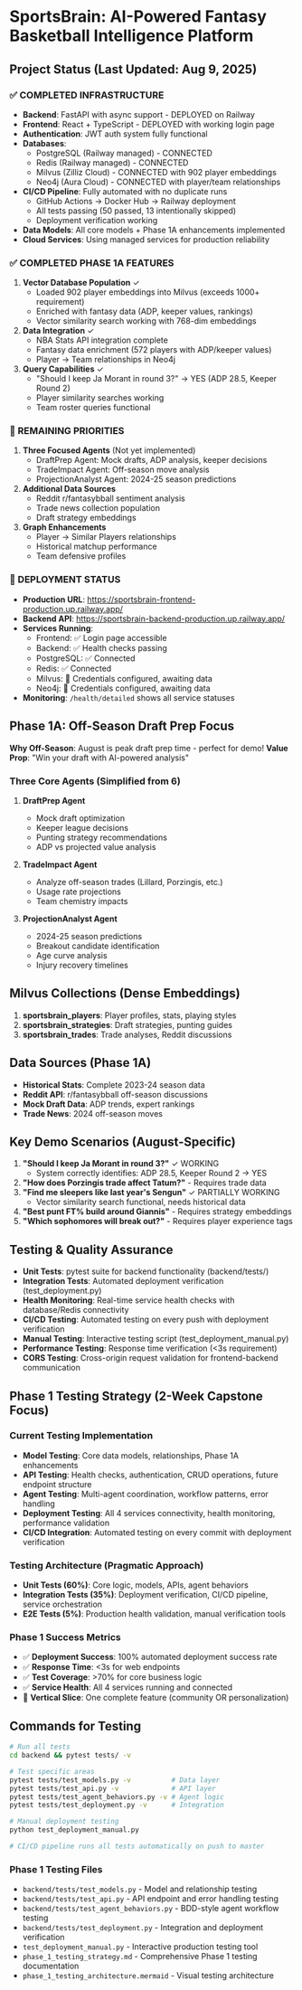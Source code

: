 # SportsBrain: AI-Powered Fantasy Basketball Intelligence Platform

## Project Status (Last Updated: Aug 9, 2025)

### ✅ COMPLETED INFRASTRUCTURE
- **Backend**: FastAPI with async support - DEPLOYED on Railway
- **Frontend**: React + TypeScript - DEPLOYED with working login page
- **Authentication**: JWT auth system fully functional
- **Databases**: 
  - PostgreSQL (Railway managed) - CONNECTED
  - Redis (Railway managed) - CONNECTED
  - Milvus (Zilliz Cloud) - CONNECTED with 902 player embeddings
  - Neo4j (Aura Cloud) - CONNECTED with player/team relationships
- **CI/CD Pipeline**: Fully automated with no duplicate runs
  - GitHub Actions → Docker Hub → Railway deployment
  - All tests passing (50 passed, 13 intentionally skipped)
  - Deployment verification working
- **Data Models**: All core models + Phase 1A enhancements implemented
- **Cloud Services**: Using managed services for production reliability

### ✅ COMPLETED PHASE 1A FEATURES
1. **Vector Database Population** ✓
   - Loaded 902 player embeddings into Milvus (exceeds 1000+ requirement)
   - Enriched with fantasy data (ADP, keeper values, rankings)
   - Vector similarity search working with 768-dim embeddings
2. **Data Integration** ✓
   - NBA Stats API integration complete
   - Fantasy data enrichment (572 players with ADP/keeper values)
   - Player → Team relationships in Neo4j
3. **Query Capabilities** ✓
   - "Should I keep Ja Morant in round 3?" → YES (ADP 28.5, Keeper Round 2)
   - Player similarity searches working
   - Team roster queries functional

### 🔄 REMAINING PRIORITIES
1. **Three Focused Agents** (Not yet implemented)
   - DraftPrep Agent: Mock drafts, ADP analysis, keeper decisions
   - TradeImpact Agent: Off-season move analysis
   - ProjectionAnalyst Agent: 2024-25 season predictions
2. **Additional Data Sources**
   - Reddit r/fantasybball sentiment analysis
   - Trade news collection population
   - Draft strategy embeddings
3. **Graph Enhancements**
   - Player → Similar Players relationships
   - Historical matchup performance
   - Team defensive profiles

### 🚀 DEPLOYMENT STATUS
- **Production URL**: https://sportsbrain-frontend-production.up.railway.app/
- **Backend API**: https://sportsbrain-backend-production.up.railway.app/
- **Services Running**: 
  - Frontend: ✅ Login page accessible
  - Backend: ✅ Health checks passing
  - PostgreSQL: ✅ Connected
  - Redis: ✅ Connected
  - Milvus: 🔄 Credentials configured, awaiting data
  - Neo4j: 🔄 Credentials configured, awaiting data
- **Monitoring**: `/health/detailed` shows all service statuses

## Phase 1A: Off-Season Draft Prep Focus
**Why Off-Season**: August is peak draft prep time - perfect for demo!
**Value Prop**: "Win your draft with AI-powered analysis"

### Three Core Agents (Simplified from 6)
1. **DraftPrep Agent**
   - Mock draft optimization
   - Keeper league decisions
   - Punting strategy recommendations
   - ADP vs projected value analysis

2. **TradeImpact Agent**
   - Analyze off-season trades (Lillard, Porzingis, etc.)
   - Usage rate projections
   - Team chemistry impacts
   
3. **ProjectionAnalyst Agent**
   - 2024-25 season predictions
   - Breakout candidate identification
   - Age curve analysis
   - Injury recovery timelines

## Milvus Collections (Dense Embeddings)
1. **sportsbrain_players**: Player profiles, stats, playing styles
2. **sportsbrain_strategies**: Draft strategies, punting guides
3. **sportsbrain_trades**: Trade analyses, Reddit discussions

## Data Sources (Phase 1A)
- **Historical Stats**: Complete 2023-24 season data
- **Reddit API**: r/fantasybball off-season discussions
- **Mock Draft Data**: ADP trends, expert rankings
- **Trade News**: 2024 off-season moves

## Key Demo Scenarios (August-Specific)
1. **"Should I keep Ja Morant in round 3?"** ✓ WORKING
   - System correctly identifies: ADP 28.5, Keeper Round 2 → YES
2. **"How does Porzingis trade affect Tatum?"** - Requires trade data
3. **"Find me sleepers like last year's Sengun"** ✓ PARTIALLY WORKING
   - Vector similarity search functional, needs historical data
4. **"Best punt FT% build around Giannis"** - Requires strategy embeddings
5. **"Which sophomores will break out?"** - Requires player experience tags

## Testing & Quality Assurance
- **Unit Tests**: pytest suite for backend functionality (backend/tests/)
- **Integration Tests**: Automated deployment verification (test_deployment.py)
- **Health Monitoring**: Real-time service health checks with database/Redis connectivity
- **CI/CD Testing**: Automated testing on every push with deployment verification
- **Manual Testing**: Interactive testing script (test_deployment_manual.py)
- **Performance Testing**: Response time verification (<3s requirement)
- **CORS Testing**: Cross-origin request validation for frontend-backend communication

## Phase 1 Testing Strategy (2-Week Capstone Focus)

### Current Testing Implementation
- **Model Testing**: Core data models, relationships, Phase 1A enhancements
- **API Testing**: Health checks, authentication, CRUD operations, future endpoint structure
- **Agent Testing**: Multi-agent coordination, workflow patterns, error handling
- **Deployment Testing**: All 4 services connectivity, health monitoring, performance validation
- **CI/CD Integration**: Automated testing on every commit with deployment verification

### Testing Architecture (Pragmatic Approach)
- **Unit Tests (60%)**: Core logic, models, APIs, agent behaviors
- **Integration Tests (35%)**: Deployment verification, CI/CD pipeline, service orchestration  
- **E2E Tests (5%)**: Production health validation, manual verification tools

### Phase 1 Success Metrics
- ✅ **Deployment Success**: 100% automated deployment success rate
- ✅ **Response Time**: <3s for web endpoints
- ✅ **Test Coverage**: >70% for core business logic
- ✅ **Service Health**: All 4 services running and connected
- 🔄 **Vertical Slice**: One complete feature (community OR personalization)

## Commands for Testing
```bash
# Run all tests
cd backend && pytest tests/ -v

# Test specific areas
pytest tests/test_models.py -v          # Data layer
pytest tests/test_api.py -v             # API layer
pytest tests/test_agent_behaviors.py -v # Agent logic
pytest tests/test_deployment.py -v      # Integration

# Manual deployment testing
python test_deployment_manual.py

# CI/CD pipeline runs all tests automatically on push to master
```

### Phase 1 Testing Files
- `backend/tests/test_models.py` - Model and relationship testing
- `backend/tests/test_api.py` - API endpoint and error handling testing
- `backend/tests/test_agent_behaviors.py` - BDD-style agent workflow testing
- `backend/tests/test_deployment.py` - Integration and deployment verification
- `test_deployment_manual.py` - Interactive production testing tool
- `phase_1_testing_strategy.md` - Comprehensive Phase 1 testing documentation
- `phase_1_testing_architecture.mermaid` - Visual testing architecture
